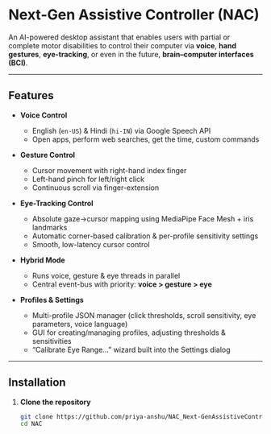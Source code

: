 # Next-Gen Assistive Controller (NAC)

An AI-powered desktop assistant that enables users with partial or complete motor disabilities to control their computer via **voice**, **hand gestures**, **eye-tracking**, or even in the future, **brain–computer interfaces (BCI)**.  

---

## Features

- **Voice Control**  
  - English (`en-US`) & Hindi (`hi-IN`) via Google Speech API  
  - Open apps, perform web searches, get the time, custom commands  

- **Gesture Control**  
  - Cursor movement with right-hand index finger  
  - Left-hand pinch for left/right click  
  - Continuous scroll via finger-extension  

- **Eye-Tracking Control**  
  - Absolute gaze→cursor mapping using MediaPipe Face Mesh + iris landmarks  
  - Automatic corner-based calibration & per-profile sensitivity settings  
  - Smooth, low-latency cursor control

- **Hybrid Mode**  
  - Runs voice, gesture & eye threads in parallel  
  - Central event-bus with priority: **voice > gesture > eye**

- **Profiles & Settings**  
  - Multi-profile JSON manager (click thresholds, scroll sensitivity, eye parameters, voice language)  
  - GUI for creating/managing profiles, adjusting thresholds & sensitivities  
  - “Calibrate Eye Range…” wizard built into the Settings dialog

---

## Installation

1. **Clone the repository**  
   ```bash
   git clone https://github.com/priya-anshu/NAC_Next-GenAssistiveController.git
   cd NAC
